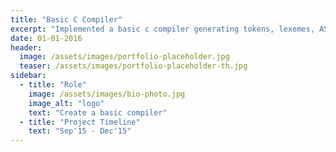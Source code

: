 ```yaml
---
title: "Basic C Compiler"
excerpt: "Implemented a basic c compiler generating tokens, lexemes, AST, and finally generating assembly code for x86 architecture."
date: 01-01-2016
header:
  image: /assets/images/portfolio-placeholder.jpg
  teaser: /assets/images/portfolio-placeholder-th.jpg
sidebar:
  - title: "Role"
    image: /assets/images/bio-photo.jpg
    image_alt: "logo"
    text: "Create a basic compiler"
  - title: "Project Timeline"
    text: "Sep'15 - Dec'15"
---
```



